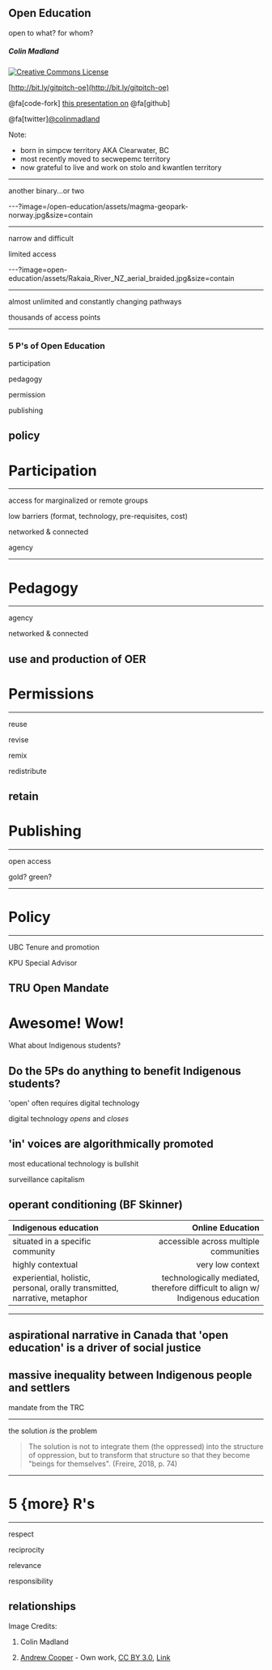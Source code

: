 ## Open Education
open to what? for whom?

##### Colin Madland

<a rel="license" href="http://creativecommons.org/licenses/by-sa/4.0/"><img alt="Creative Commons License" style="border-width:0" src="https://i.creativecommons.org/l/by-sa/4.0/88x31.png" /></a>

[http://bit.ly/gitpitch-oe](http://bit.ly/gitpitch-oe)

@fa[code-fork]  [this presentation on](https://github.com/cmadland/gitpitch)  @fa[github]

@fa[twitter][@colinmadland](https://twitter.com/colinmadland)


Note:
- born in simpcw territory AKA Clearwater, BC
- most recently moved to secwepemc territory
- now grateful to live and work on stolo and kwantlen territory
---

another binary...or two

---?image=/open-education/assets/magma-geopark-norway.jpg&size=contain


---

narrow and difficult

limited access

---?image=open-education/assets/Rakaia_River_NZ_aerial_braided.jpg&size=contain

---
almost unlimited and constantly changing pathways

thousands of access points

---
### 5 P's of Open Education

participation

pedagogy

permission

publishing

policy
---

# Participation

---
access for marginalized or remote groups

low barriers (format, technology, pre-requisites, cost)

networked & connected

agency

---
# Pedagogy
---
agency

networked & connected

use and production of OER
---
# Permissions
---
reuse

revise

remix

redistribute

retain
---
# Publishing
---
open access

gold? green?

---
# Policy
---
UBC Tenure and promotion

KPU Special Advisor

TRU Open Mandate
---
# Awesome! Wow!

What about Indigenous students?

Do the 5Ps do anything to benefit Indigenous students?
---
'open' often requires digital technology

digital technology *opens* and *closes*

'in' voices are algorithmically promoted
---
most educational technology is bullshit

surveillance capitalism

operant conditioning (BF Skinner)
---
| Indigenous education | Online Education |
| :--- | ---:|
| situated in a specific community | accessible across multiple communities  |
| highly contextual   | very low context  |
| experiential, holistic, personal, orally transmitted, narrative, metaphor   | technologically mediated, therefore difficult to align w/ Indigenous education  |


---
aspirational narrative in Canada that 'open education' is a driver of social justice
---
massive inequality between Indigenous people and settlers
---
mandate from the TRC

---

the solution *_is_* the problem

> The solution is not to integrate them (the oppressed) into the structure of oppression, but to transform that structure so that they become "beings for themselves". (Freire, 2018, p. 74)
---
# 5 {more} R's
---

respect

reciprocity

relevance

responsibility

relationships
---
Image Credits:

1. Colin Madland

2. [Andrew Cooper](//commons.wikimedia.org/wiki/User:Andrew_Cooper "User:Andrew Cooper") - Own work, [CC BY 3.0](https://creativecommons.org/licenses/by/3.0 "Creative Commons Attribution 3.0"), [Link](https://commons.wikimedia.org/w/index.php?curid=8986401)
